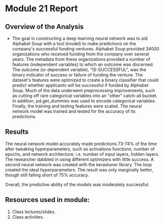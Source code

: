 # Module 21 Report

## Overview of the Analysis

* The goal in constructing a deep learning neural network was to aid Alphabet Soup with a tool (model) to make predictions on the company's successful funding ventures. Alphabet Soup provided 34000 organizations who received funding from the company over several years. The metadata from these organizations provided a number of features (independent variables) to which an outcome was discerned. The outcome (or dependent variable), "IS-SUCCESSFUL", was the binary indicator of success or failure of funding the venture.  The dataset's features were optimized to create a binary classifier that could predict whether applicants will be successful if funded by Alphabet Soup. Much of the data underwent preprocessing improvements, such as cutting off rare categorical variables into an "other" catch-all bucket. In addition, pd.get_dummies was used to encode categorical variables. Finally, the training and testing features were scaled. The neural network model was trained and tested for the accuracy of its predictions.  

## Results 

The neural network model accurately made predictions 73-74% of the time after tweaking hyperparameters, such as activations functions, number of epochs, and network architecture, i.e. number of input layers, hidden layers. The researcher dabbled in using different optimizers with little success. A second neural network was created with the kerastuner library. The loop created the ideal hyperparameters. The result was only marginally better, though still falling short of 75% accuracy. 


Overall, the predictive ability of the models was moderately successful.

## Resources used in module:
1. Class lectures/slides.
2. Class activities. 
